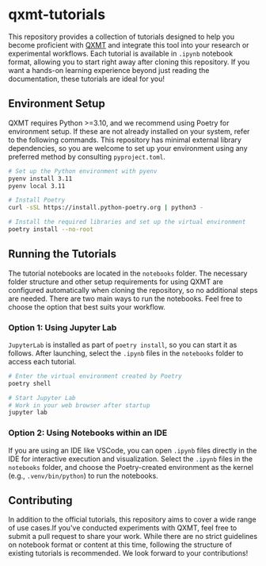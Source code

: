 # qxmt-tutorials
This repository provides a collection of tutorials designed to help you become proficient with [QXMT](https://github.com/Qyusu/qxmt) and integrate this tool into your research or experimental workflows. Each tutorial is available in `.ipynb` notebook format, allowing you to start right away after cloning this repository. If you want a hands-on learning experience beyond just reading the documentation, these tutorials are ideal for you!

## Environment Setup
QXMT requires Python >=3.10, and we recommend using Poetry for environment setup. If these are not already installed on your system, refer to the following commands. This repository has minimal external library dependencies, so you are welcome to set up your environment using any preferred method by consulting `pyproject.toml`.

``` bash
# Set up the Python environment with pyenv
pyenv install 3.11
pyenv local 3.11

# Install Poetry
curl -sSL https://install.python-poetry.org | python3 -

# Install the required libraries and set up the virtual environment
poetry install --no-root
```

## Running the Tutorials
The tutorial notebooks are located in the `notebooks` folder. The necessary folder structure and other setup requirements for using QXMT are configured automatically when cloning the repository, so no additional steps are needed. 
There are two main ways to run the notebooks. Feel free to choose the option that best suits your workflow.

### Option 1: Using Jupyter Lab
`JupyterLab` is installed as part of `poetry install`, so you can start it as follows. After launching, select the `.ipynb` files in the `notebooks` folder to access each tutorial.

```bash
# Enter the virtual environment created by Poetry
poetry shell

# Start Jupyter Lab
# Work in your web browser after startup
jupyter lab
```

### Option 2: Using Notebooks within an IDE
If you are using an IDE like VSCode, you can open `.ipynb` files directly in the IDE for interactive execution and visualization. Select the `.ipynb` files in the `notebooks` folder, and choose the Poetry-created environment as the kernel (e.g., `.venv/bin/python`) to run the notebooks.


## Contributing
In addition to the official tutorials, this repository aims to cover a wide range of use cases.If you've conducted experiments with QXMT, feel free to submit a pull request to share your work. While there are no strict guidelines on notebook format or content at this time, following the structure of existing tutorials is recommended. 
We look forward to your contributions!

